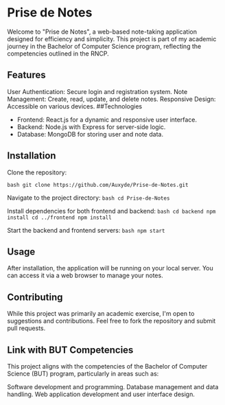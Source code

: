 # Prise de Notes
Welcome to "Prise de Notes", a web-based note-taking application designed for efficiency and simplicity. This project is part of my academic journey in the Bachelor of Computer Science program, reflecting the competencies outlined in the RNCP.

## Features
User Authentication: Secure login and registration system.
Note Management: Create, read, update, and delete notes.
Responsive Design: Accessible on various devices.
##Technologies
- Frontend: React.js for a dynamic and responsive user interface.
- Backend: Node.js with Express for server-side logic.
- Database: MongoDB for storing user and note data.

## Installation
Clone the repository:

`bash
git clone https://github.com/Auxyde/Prise-de-Notes.git`

Navigate to the project directory:
`bash
cd Prise-de-Notes`

Install dependencies for both frontend and backend:
`bash
cd backend
npm install
cd ../frontend
npm install`

Start the backend and frontend servers:
`bash
npm start`

## Usage
After installation, the application will be running on your local server. You can access it via a web browser to manage your notes.

## Contributing
While this project was primarily an academic exercise, I'm open to suggestions and contributions. Feel free to fork the repository and submit pull requests.

## Link with BUT Competencies
This project aligns with the competencies of the Bachelor of Computer Science (BUT) program, particularly in areas such as:

Software development and programming.
Database management and data handling.
Web application development and user interface design.
